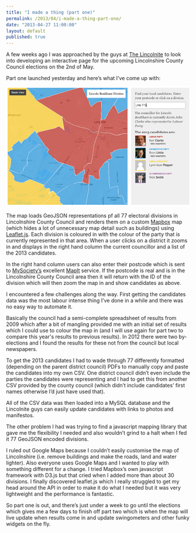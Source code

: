 ```yaml
---
title: "I made a thing (part one)"
permalink: /2013/04/i-made-a-thing-part-one/
date: "2013-04-27 11:00:00"
layout: default
published: true
---
```


A few weeks ago I was approached by the guys at [The Lincolnite](http://thelincolnite.co.uk) to look into developing an interactive page for the upcoming Lincolnshire County Council elections on the 2nd of May.

Part one launched yesterday and here’s what I’ve come up with:

![Elections map](/images/elections-part-one.png)

The map loads GeoJSON representations pf all 77 electoral divisions in Lincolnshire County Council and renders them on a custom [Mapbox](http://mapbox.com/) map (which hides a lot of unnecessary map detail such as buildings) using [Leaflet.js](http://leafletjs.com/). Each division is coloured in with the colour of the party that is currently represented in that area. When a user clicks on a district it zooms in and displays in the right hand column the current councillor and a list of the 2013 candidates.

In the right hand column users can also enter their postcode which is sent to [MySociety’s](http://mysociety.org) excellent [MapIt](http://mapit.mysociety.org) service. If the postcode is real and is in the Lincolnshire County Council area then it will return with the ID of the division which will then zoom the map in and show candidates as above.

I encountered a few challenges along the way. First getting the candidates data was the most labour intense thing I’ve done in a while and there was no easy way to automate it.

Basically the council had a semi-complete spreadsheet of results from 2009 which after a bit of mangling provided me with an initial set of results which I could use to colour the map in (and I will use again for part two to compare this year's results to previous results). In 2012 there were two by-elections and I found the results for these not from the council but local newspapers.

To get the 2013 candidates I had to wade through 77 differently formatted (depending on the parent district council) PDFs to manually copy and paste the candidates into my own CSV. One district council didn’t even include the parties the candidates were representing and I had to get this from another CSV provided by the county council (which didn’t include candidates’ first names otherwise I’d just have used that).

All of the CSV data was then loaded into a MySQL database and the Lincolnite guys can easily update candidates with links to photos and manifestos.

The other problem I had was trying to find a javascript mapping library that gave me the flexibility I needed and also wouldn’t grind to a halt when I fed it 77 GeoJSON encoded divisions.

I ruled out Google Maps because I couldn’t easily customise the map of Lincolnshire (i.e. remove buildings and make the roads, land and water lighter). Also everyone uses Google Maps and I wanted to play with something different for a change. I tried Mapbox’s own javascript framework with D3.js but that cried when I added more than about 30 divisions. I finally discovered leaflet.js which I really struggled to get my head around the API in order to make it do what I needed but it was very lightweight and the performance is fantastic.

So part one is out, and there’s just under a week to go until the elections which gives me a few days to finish off part two which is when the map will live update when results come in and update swingometers and other funky widgets on the fly.